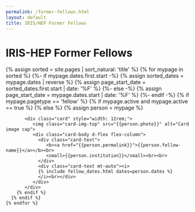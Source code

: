 ```yaml
---
permalink: /former-fellows.html
layout: default
title: IRIS/HEP Former Fellows
---
```


# IRIS-HEP Former Fellows

<div class="container-fluid">
  <div class="row">
    {% assign sorted = site.pages | sort_natural: 'title' %}
    {% for mypage in sorted %}
      {%- if mypage.dates.first.start -%}
        {% assign sorted_dates = mypage.dates | reverse %}
        {% assign page_start_date = sorted_dates.first.start | date: '%F' %}
      {%- else -%}
        {% assign page_start_date = mypage.dates.start | date: '%F' %}
      {%- endif -%}
      {% if mypage.pagetype == 'fellow' %}
        {% if mypage.active and mypage.active == true %}
        {% else %}
           {% assign person = mypage %}

           <div class="card" style="width: 12rem;">
              <img class="card-img-top" src="{{person.photo}}" alt="Card image cap">
              <div class="card-body d-flex flex-column">
                <div class="card-text">
                   <b><a href="{{person.permalink}}">{{person.fellow-name}}</a></b><br>
                   <small>{{person.institution}}</small><br><br>
                </div>
                <div class="card-text mt-auto"><i>
                {% include fellow_dates.html dates=person.dates %}
                </i><br></div>
              </div>
           </div>
        {% endif %}
      {% endif %}
    {% endfor %}
  </div>
  <br>
</div>
